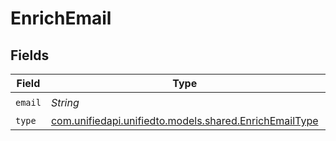 # EnrichEmail


## Fields

| Field                                                                                            | Type                                                                                             | Required                                                                                         | Description                                                                                      |
| ------------------------------------------------------------------------------------------------ | ------------------------------------------------------------------------------------------------ | ------------------------------------------------------------------------------------------------ | ------------------------------------------------------------------------------------------------ |
| `email`                                                                                          | *String*                                                                                         | :heavy_check_mark:                                                                               | N/A                                                                                              |
| `type`                                                                                           | [com.unifiedapi.unifiedto.models.shared.EnrichEmailType](../../models/shared/EnrichEmailType.md) | :heavy_minus_sign:                                                                               | N/A                                                                                              |